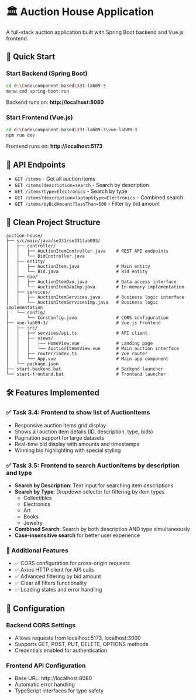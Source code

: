 # 🏛️ Auction House Application

A full-stack auction application built with Spring Boot backend and Vue.js frontend.

## 🚀 Quick Start

### Start Backend (Spring Boot)
```bash
cd d:\Code\component-based\331-lab09-3
mvnw.cmd spring-boot:run
```
Backend runs on: **http://localhost:8080**

### Start Frontend (Vue.js)
```bash
cd d:\Code\component-based\331-lab09-3\vue-lab09-3
npm run dev
```
Frontend runs on: **http://localhost:5173**

## 🔗 API Endpoints

- `GET /items` - Get all auction items
- `GET /items?description=search` - Search by description
- `GET /items?type=Electronics` - Search by type
- `GET /items?description=laptop&type=Electronics` - Combined search
- `GET /items/byBidAmount?lessThan=500` - Filter by bid amount

## 📁 Clean Project Structure

```
auction-house/
├── src/main/java/se331/se331lab093/
│   ├── controller/
│   │   ├── AuctionItemController.java    # REST API endpoints
│   │   └── BidController.java
│   ├── entity/
│   │   ├── AuctionItem.java              # Main entity
│   │   └── Bid.java                      # Bid entity
│   ├── dao/
│   │   ├── AuctionItemDao.java           # Data access interface
│   │   └── AuctionItemDaoImp.java        # In-memory implementation
│   ├── services/
│   │   ├── AuctionItemServices.java      # Business logic interface
│   │   └── AuctionItemServicesImp.java   # Business logic implementation
│   └── config/
│       └── CorsConfig.java               # CORS configuration
├── vue-lab09-3/                          # Vue.js Frontend
│   ├── src/
│   │   ├── services/api.ts               # API client
│   │   ├── views/
│   │   │   ├── HomeView.vue              # Landing page
│   │   │   └── AuctionItemsView.vue      # Main auction interface
│   │   ├── router/index.ts               # Vue router
│   │   └── App.vue                       # Main app component
│   └── package.json
├── start-backend.bat                     # Backend launcher
└── start-frontend.bat                    # Frontend launcher
```

## 🛠️ Features Implemented

### ✅ Task 3.4: Frontend to show list of AuctionItems
- Responsive auction items grid display
- Shows all auction item details (ID, description, type, bids)
- Pagination support for large datasets
- Real-time bid display with amounts and timestamps
- Winning bid highlighting with special styling

### ✅ Task 3.5: Frontend to search AuctionItems by description and type
- **Search by Description**: Text input for searching item descriptions
- **Search by Type**: Dropdown selector for filtering by item types
  - Collectibles
  - Electronics  
  - Art
  - Books
  - Jewelry
- **Combined Search**: Search by both description AND type simultaneously
- **Case-insensitive search** for better user experience

### 🔧 Additional Features
- ✅ CORS configuration for cross-origin requests
- ✅ Axios HTTP client for API calls
- ✅ Advanced filtering by bid amount
- ✅ Clear all filters functionality
- ✅ Loading states and error handling

## 🔧 Configuration

### Backend CORS Settings
- Allows requests from localhost:5173, localhost:3000
- Supports GET, POST, PUT, DELETE, OPTIONS methods
- Credentials enabled for authentication

### Frontend API Configuration
- Base URL: http://localhost:8080
- Automatic error handling
- TypeScript interfaces for type safety
